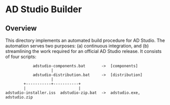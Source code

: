 # AD Studio Builder

## Overview

This directory implements an automated build procedure for AD Studio. The
automation serves two purposes: (a) continuous integration, and (b) streamlining
the work required for an official AD Studio release. It consists of four
scripts:

```
            adstudio-components.bat       ->  [components]
                    |
            adstudio-distribution.bat     ->  [distribution]
                    |
        +-----------+-----------+
        |                       |
adstudio-installer.iss  adstudio-zip.bat  ->  adstudio.exe, adstudio.zip
```
